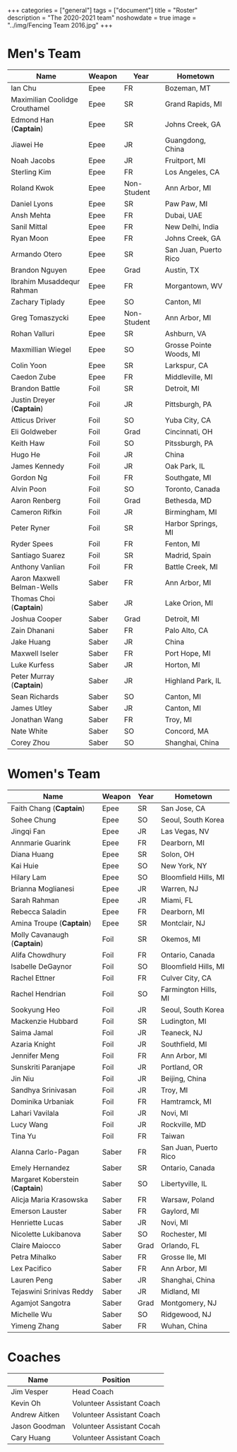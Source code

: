 +++
categories = ["general"]
tags = ["document"]
title = "Roster"
description = "The 2020-2021 team"
noshowdate = true
image = "../img/Fencing Team 2016.jpg"
+++

# Men's Team

| Name                          | Weapon                        | Year        | Hometown               |
|-------------------------------|-------------------------------|-------------|------------------------|
| Ian Chu                       | Epee                          | FR          | Bozeman, MT            |
| Maximilian Coolidge Crouthamel| Epee                          | SR          | Grand Rapids, MI       |
| Edmond Han (**Captain**)      | Epee                          | SR          | Johns Creek, GA        |
| Jiawei He                     | Epee                          | JR          | Guangdong, China       |
| Noah Jacobs                   | Epee                          | JR          | Fruitport, MI          |
| Sterling Kim                  | Epee                          | FR          | Los Angeles, CA        |
| Roland Kwok                   | Epee                          | Non-Student | Ann Arbor, MI          |
| Daniel Lyons                  | Epee                          | SR          | Paw Paw, MI            |
| Ansh Mehta                    | Epee                          | FR          | Dubai, UAE             |
| Sanil Mittal                  | Epee                          | FR          | New Delhi, India       |
| Ryan Moon                     | Epee                          | FR          | Johns Creek, GA        |
| Armando Otero                 | Epee                          | SR          | San Juan, Puerto Rico  |
| Brandon Nguyen                | Epee                          | Grad        | Austin, TX             |
| Ibrahim Musaddequr Rahman     | Epee                          | FR          | Morgantown, WV         |
| Zachary Tiplady               | Epee                          | SO          | Canton, MI             |
| Greg Tomaszycki               | Epee                          | Non-Student | Ann Arbor, MI          |
| Rohan Valluri                 | Epee                          | SR          | Ashburn, VA            |
| Maxmillian Wiegel             | Epee                          | SO          | Grosse Pointe Woods, MI|
| Colin Yoon                    | Epee                          | SR          | Larkspur, CA           |
| Caedon Zube                   | Epee                          | FR          | Middleville, MI        |
| Brandon Battle                | Foil                          | SR          | Detroit, MI            |
| Justin Dreyer (**Captain**)   | Foil                          | JR          | Pittsburgh, PA         |
| Atticus Driver                | Foil                          | SO          | Yuba City, CA          |
| Eli Goldweber                 | Foil                          | Grad        | Cincinnati, OH         |
| Keith Haw                     | Foil                          | SO          | Pitssburgh, PA         |
| Hugo He                       | Foil                          | JR          | China                  |
| James Kennedy                 | Foil                          | JR          | Oak Park, IL           |
| Gordon Ng                     | Foil                          | FR          | Southgate, MI          |
| Alvin Poon                    | Foil                          | SO          | Toronto, Canada        |
| Aaron Renberg                 | Foil                          | Grad        | Bethesda, MD           |
| Cameron Rifkin                | Foil                          | JR          | Birmingham, MI         |
| Peter Ryner                   | Foil                          | SR          | Harbor Springs, MI     |
| Ryder Spees                   | Foil                          | FR          | Fenton, MI             |
| Santiago Suarez               | Foil                          | SR          | Madrid, Spain          |
| Anthony Vanlian               | Foil                          | FR          | Battle Creek, MI       |
| Aaron Maxwell Belman-Wells    | Saber                         | FR          | Ann Arbor, MI          |
| Thomas Choi (**Captain**)     | Saber                         | JR          | Lake Orion, MI         |
| Joshua Cooper                 | Saber                         | Grad        | Detroit, MI            |
| Zain Dhanani                  | Saber                         | FR          | Palo Alto, CA          |
| Jake Huang                    | Saber                         | JR          | China                  |
| Maxwell Iseler                | Saber                         | FR          | Port Hope, MI          |
| Luke Kurfess                  | Saber                         | JR          | Horton, MI             |
| Peter Murray (**Captain**)    | Saber                         | JR          | Highland Park, IL      |
| Sean Richards                 | Saber                         | SO          | Canton, MI             |
| James Utley                   | Saber                         | JR          | Canton, MI             |
| Jonathan Wang                 | Saber                         | FR          | Troy, MI               |
| Nate White                    | Saber                         | SO          | Concord, MA            |
| Corey Zhou                    | Saber                         | SO          | Shanghai, China        |


# Women's Team

| Name                              | Weapon                        | Year      | Hometown               |
|-----------------------------------|-------------------------------|-----------|------------------------|
| Faith Chang (**Captain**)         | Epee                          | SR        | San Jose, CA           |
| Sohee Chung                       | Epee                          | SO        | Seoul, South Korea     |
| Jingqi Fan                        | Epee                          | JR        | Las Vegas, NV          |
| Annmarie Guarink                  | Epee                          | FR        | Dearborn, MI           |
| Diana Huang                       | Epee                          | SR        | Solon, OH              |
| Kai Huie                          | Epee                          | SO        | New York, NY           |
| Hilary Lam                        | Epee                          | SO        | Bloomfield Hills, MI   |
| Brianna Moglianesi                | Epee                          | JR        | Warren, NJ             |
| Sarah Rahman                      | Epee                          | JR        | Miami, FL              |
| Rebecca Saladin                   | Epee                          | FR        | Dearborn, MI           |
| Amina Troupe (**Captain**)        | Epee                          | SR        | Montclair, NJ          |
| Molly Cavanaugh (**Captain**)     | Foil                          | SR        | Okemos, MI             |
| Alifa Chowdhury                   | Foil                          | FR        | Ontario, Canada        |
| Isabelle DeGaynor                 | Foil                          | SO        | Bloomfield Hills, MI   |
| Rachel Ettner                     | Foil                          | FR        | Culver City, CA        |
| Rachel Hendrian                   | Foil                          | SO        | Farmington Hills, MI   |
| Sookyung Heo                      | Foil                          | JR        | Seoul, South Korea     |
| Mackenzie Hubbard                 | Foil                          | SR        | Ludington, MI          |
| Saima Jamal                       | Foil                          | JR        | Teaneck, NJ            |
| Azaria Knight                     | Foil                          | JR        | Southfield, MI         |
| Jennifer Meng                     | Foil                          | FR        | Ann Arbor, MI          |
| Sunskriti Paranjape               | Foil                          | JR        | Portland, OR           |
| Jin Niu                           | Foil                          | JR        | Beijing, China         |
| Sandhya Srinivasan                | Foil                          | JR        | Troy, MI               |
| Dominika Urbaniak                 | Foil                          | FR        | Hamtramck, MI          |
| Lahari Vavilala                   | Foil                          | JR        | Novi, MI               |
| Lucy Wang                         | Foil                          | JR        | Rockville, MD          |
| Tina Yu                           | Foil                          | FR        | Taiwan                 |
| Alanna Carlo-Pagan                | Saber                         | FR        | San Juan, Puerto Rico  |
| Emely Hernandez                   | Saber                         | SR        | Ontario, Canada        |
| Margaret Koberstein (**Captain**) | Saber                         | SO        | Libertyville, IL       |
| Alicja Maria Krasowska            | Saber                         | FR        | Warsaw, Poland         |
| Emerson Lauster                   | Saber                         | FR        | Gaylord, MI            |
| Henriette Lucas                   | Saber                         | JR        | Novi, MI               |
| Nicolette Lukibanova              | Saber                         | SO        | Rochester, MI          |
| Claire Maiocco                    | Saber                         | Grad      | Orlando, FL            |
| Petra Mihalko                     | Saber                         | FR        | Grosse Ile, MI         |
| Lex Pacifico                      | Saber                         | FR        | Ann Arbor, MI          |
| Lauren Peng                       | Saber                         | JR        | Shanghai, China        |
| Tejaswini Srinivas Reddy          | Saber                         | JR        | Midland, MI            |
| Agamjot Sangotra                  | Saber                         | Grad      | Montgomery, NJ         |
| Michelle Wu                       | Saber                         | SO        | Ridgewood, NJ          |
| Yimeng Zhang                      | Saber                         | FR        | Wuhan, China           |

# Coaches
| Name             | Position                  |
|------------------|---------------------------|
| Jim Vesper       | Head Coach                |
| Kevin Oh         | Volunteer Assistant Coach |
| Andrew Aitken    | Volunteer Assistant Coach |
| Jason Goodman    | Volunteer Assistant Cocah |
| Cary Huang       | Volunteer Assistant Coach |
